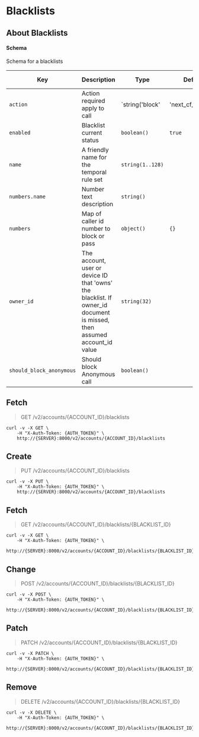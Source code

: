 # Blacklists

## About Blacklists

#### Schema

Schema for a blacklists



Key | Description | Type | Default | Required | Support Level
--- | ----------- | ---- | ------- | -------- | -------------
`action` | Action required apply to call | `string('block' | 'next_cf_element' | 'pass' | 'screen')` | `block` | `false` | `supported`
`enabled` | Blacklist current status | `boolean()` | `true` | `false` | `supported`
`name` | A friendly name for the temporal rule set | `string(1..128)` |   | `true` | `supported`
`numbers.name` | Number text description | `string()` |   | `false` | `supported`
`numbers` | Map of caller id number to block or pass | `object()` | `{}` | `false` | `supported`
`owner_id` | The account, user or device ID that 'owns' the blacklist. If owner_id document is missed, then assumed account_id value | `string(32)` |   | `false` | `supported`
`should_block_anonymous` | Should block Anonymous call | `boolean()` |   | `false` | `supported`



## Fetch

> GET /v2/accounts/{ACCOUNT_ID}/blacklists

```shell
curl -v -X GET \
    -H "X-Auth-Token: {AUTH_TOKEN}" \
    http://{SERVER}:8000/v2/accounts/{ACCOUNT_ID}/blacklists
```

## Create

> PUT /v2/accounts/{ACCOUNT_ID}/blacklists

```shell
curl -v -X PUT \
    -H "X-Auth-Token: {AUTH_TOKEN}" \
    http://{SERVER}:8000/v2/accounts/{ACCOUNT_ID}/blacklists
```

## Fetch

> GET /v2/accounts/{ACCOUNT_ID}/blacklists/{BLACKLIST_ID}

```shell
curl -v -X GET \
    -H "X-Auth-Token: {AUTH_TOKEN}" \
    http://{SERVER}:8000/v2/accounts/{ACCOUNT_ID}/blacklists/{BLACKLIST_ID}
```

## Change

> POST /v2/accounts/{ACCOUNT_ID}/blacklists/{BLACKLIST_ID}

```shell
curl -v -X POST \
    -H "X-Auth-Token: {AUTH_TOKEN}" \
    http://{SERVER}:8000/v2/accounts/{ACCOUNT_ID}/blacklists/{BLACKLIST_ID}
```

## Patch

> PATCH /v2/accounts/{ACCOUNT_ID}/blacklists/{BLACKLIST_ID}

```shell
curl -v -X PATCH \
    -H "X-Auth-Token: {AUTH_TOKEN}" \
    http://{SERVER}:8000/v2/accounts/{ACCOUNT_ID}/blacklists/{BLACKLIST_ID}
```

## Remove

> DELETE /v2/accounts/{ACCOUNT_ID}/blacklists/{BLACKLIST_ID}

```shell
curl -v -X DELETE \
    -H "X-Auth-Token: {AUTH_TOKEN}" \
    http://{SERVER}:8000/v2/accounts/{ACCOUNT_ID}/blacklists/{BLACKLIST_ID}
```

